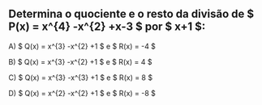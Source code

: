 ## Determina o quociente e o resto da divisão de $ P(x) = x^{4} -x^{2} +x-3 $ por $ x+1 $: 

A) $ Q(x) = x^{3} -x^{2} +1 $ e $ R(x) = -4 $

B) $ Q(x) = x^{3} -x^{2} +1 $ e $ R(x) = 4 $ 

C) $ Q(x) = x^{3} -x^{3} +1 $ e $ R(x) = 8 $

D) $ Q(x) = x^{2} -x^{2} +1 $ e $ R(x) = -8 $

